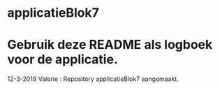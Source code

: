 # applicatieBlok7
# Gebruik deze README als logboek voor de applicatie. 

12-3-2019 Valerie : Repository applicatieBlok7 aangemaakt. 


